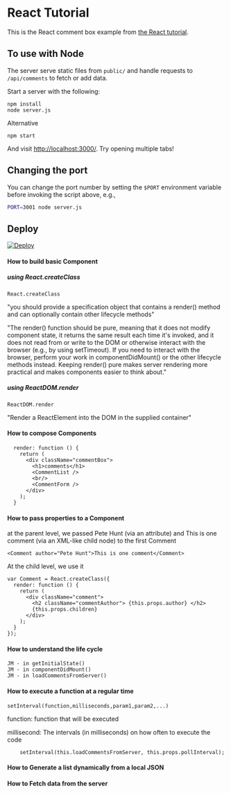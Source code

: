 
# React Tutorial

This is the React comment box example from [the React tutorial](http://facebook.github.io/react/docs/tutorial.html).

## To use with Node

The server serve static files from `public/` and handle requests to `/api/comments` to fetch or add data.

Start a server with the following:


```
npm install
node server.js
```

Alternative

```
npm start
```

And visit <http://localhost:3000/>. Try opening multiple tabs!

## Changing the port

You can change the port number by setting the `$PORT` environment variable before invoking the script above, e.g.,

```sh
PORT=3001 node server.js
```

## Deploy

[![Deploy](https://www.herokucdn.com/deploy/button.png)](https://heroku.com/deploy)


#### How to build basic Component



##### using React.createClass

```
React.createClass
```

"you should provide a specification object that contains
a render() method and can optionally contain other lifecycle methods"

"The render() function should be pure, meaning that it does not modify component state,
it returns the same result each time it's invoked,
and it does not read from or write to the DOM or otherwise interact with the browser
(e.g., by using setTimeout).
If you need to interact with the browser, perform your work in componentDidMount()
or the other lifecycle methods instead.
Keeping render() pure makes server rendering more practical and makes components easier to think about."



##### using ReactDOM.render

```
ReactDOM.render
```

"Render a ReactElement into the DOM in the supplied container"


#### How to compose Components

```
  render: function () {
    return (
      <div className="commentBox">
        <h1>comments</h1>
        <CommentList />
        <br/>
        <CommentForm />
      </div>
    );
  }
```

#### How to pass properties to a Component

at the parent level, we passed Pete Hunt (via an attribute) and This is one comment (via an XML-like child node)
to the first Comment

```
<Comment author="Pete Hunt">This is one comment</Comment>
```

At the child level, we use it
```
var Comment = React.createClass({
  render: function () {
    return (
      <div className="comment">
        <h2 className="commentAuthor"> {this.props.author} </h2>
        {this.props.children}
      </div>
    );
  }
});
```

#### How to understand the life cycle
```
JM - in getInitialState()
JM - in componentDidMount()
JM - in loadCommentsFromServer()
```
#### How to execute a function at a regular time

```
setInterval(function,milliseconds,param1,param2,...)
```
function: function that will be executed

millisecond:  The intervals (in milliseconds) on how often to execute the code

```
    setInterval(this.loadCommentsFromServer, this.props.pollInterval);
```


#### How to Generate a list dynamically from a local JSON
#### How to Fetch data from the server
